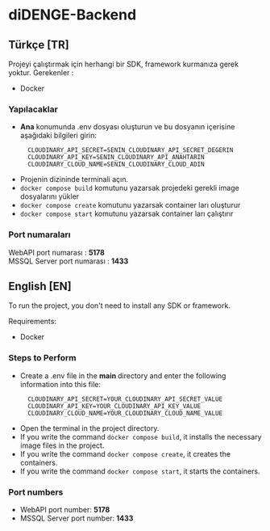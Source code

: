 # diDENGE-Backend

## Türkçe [TR]

Projeyi çalıştırmak için herhangi bir SDK, framework kurmanıza gerek yoktur.
Gerekenler :

- Docker

### Yapılacaklar

- <b>Ana</b> konumunda .env dosyası oluşturun ve bu dosyanın içerisine aşağıdaki bilgileri girin: <br/>
  ```plaintext
    CLOUDINARY_API_SECRET=SENIN_CLOUDINARY_API_SECRET_DEGERIN
    CLOUDINARY_API_KEY=SENIN_CLOUDINARY_API_ANAHTARIN
    CLOUDINARY_CLOUD_NAME=SENIN_CLOUDINARY_CLOUD_ADIN
  ```
- Projenin dizininde terminali açın.
- `docker compose build` komutunu yazarsak projedeki gerekli image dosyalarını yükler
- `docker compose create` komutunu yazarsak container ları oluşturur
- `docker compose start` komutunu yazarsak container ları çalıştırır

### Port numaraları

WebAPI port numarası : <b>5178</b> <br/>
MSSQL Server port numarası : <b>1433</b>

## English [EN]

To run the project, you don't need to install any SDK or framework.

Requirements:

- Docker

### Steps to Perform

- Create a .env file in the <b> main </b> directory and enter the following information into this file: <br/>
  ```plaintext
    CLOUDINARY_API_SECRET=YOUR_CLOUDINARY_API_SECRET_VALUE
    CLOUDINARY_API_KEY=YOUR_CLOUDINARY_API_KEY_VALUE
    CLOUDINARY_CLOUD_NAME=YOUR_CLOUDINARY_CLOUD_NAME_VALUE
  ```
- Open the terminal in the project directory.
- If you write the command `docker compose build`, it installs the necessary image files in the project.
- If you write the command `docker compose create`, it creates the containers.
- If you write the command `docker compose start`, it starts the containers.

### Port numbers

- WebAPI port number: <b>5178</b> <br/>
- MSSQL Server port number: <b>1433</b>
